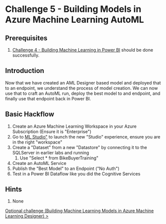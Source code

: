 # Challenge 5 - Building Models in Azure Machine Learning AutoML

## Prerequisites

1. [Challenge 4 - Building Machine Learning in Power BI](./04-PowerBIAutoML.md) should be done successfully.

## Introduction

Now that we have created an AML Designer based model and deployed that to an endpoint, we understand the process of model creation.  We can now use that to craft an AutoML run, deploy the best model to and endpoint, and finally use that endpoint back in Power BI.

## Basic Hackflow
1. Create an Azure Machine Learning Workspace in your Azure Subscription (Ensure it is "Enterprise")
1. Go to <a href=https://ml.azure.com target="_blank">ML Studio"</a> to launch the new "Studio" experience, ensure you are in the right "workspace"
1. Create a "Dataset" from a new "Datastore" by connecting it to the SQLServer in earlier labs and running 
   1. Use "Select * from BikeBuyerTraining"
1. Create an AutoML Service
1. Publish the "Best Model" to an Endpoint ("No Auth")
1. Test in a Power BI Dataflow like you did the Cognitive Services

## Hints
1. None


[Optional challenge (Building Machine Learning Models in Azure Machine Learning Designer) >](./06-AMLDesigner.md)